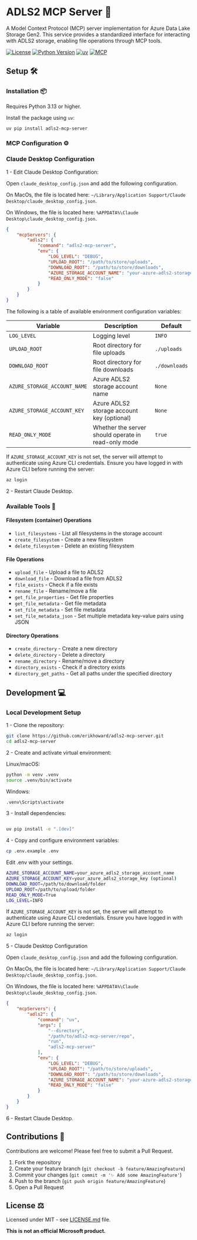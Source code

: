 # ADLS2 MCP Server 🚀

A Model Context Protocol (MCP) server implementation for Azure Data Lake Storage Gen2. This service provides a standardized interface for interacting with ADLS2 storage, enabling file operations through MCP tools.

[![License](https://img.shields.io/github/license/erikhoward/adls-mcp-server)](https://opensource.org/licenses/MIT) [![Python Version](https://img.shields.io/badge/python-3.13%2B-blue.svg)](https://www.python.org/) [![uv](https://img.shields.io/badge/uv-package%20manager-blueviolet)](https://docs.astral.sh/uv/) [![MCP](https://img.shields.io/badge/MCP-compatible-green.svg)](https://github.com/modelcontextprotocol/spec)

## Setup 🛠️

### Installation 📦

Requires Python 3.13 or higher.

Install the package using `uv`:

```bash
uv pip install adls2-mcp-server
```

### MCP Configuration ⚙️

### Claude Desktop Configuration

1 - Edit Claude Desktop Configuration:

Open `claude_desktop_config.json` and add the following configuration.

On MacOs, the file is located here:
`~/Library/Application Support/Claude Desktop/claude_desktop_config.json`.

On Windows, the file is located here:
`%APPDATA%\Claude Desktop\claude_desktop_config.json`.

```json
{
    "mcpServers": {
        "adls2": {
            "command": "adls2-mcp-server",
            "env": {
                "LOG_LEVEL": "DEBUG",
                "UPLOAD_ROOT": "/path/to/store/uploads",
                "DOWNLOAD_ROOT": "/path/to/store/downloads",
                "AZURE_STORAGE_ACCOUNT_NAME": "your-azure-adls2-storage-account-name",
                "READ_ONLY_MODE": "false"
            }
        }
    }
}
```

The following is a table of available environment configuration variables:

| Variable | Description | Default |
| --- | --- | --- |
| `LOG_LEVEL` | Logging level | `INFO` |
| `UPLOAD_ROOT` | Root directory for file uploads | `./uploads` |
| `DOWNLOAD_ROOT` | Root directory for file downloads | `./downloads` |
| `AZURE_STORAGE_ACCOUNT_NAME` | Azure ADLS2 storage account name | `None` |
| `AZURE_STORAGE_ACCOUNT_KEY` | Azure ADLS2 storage account key (optional) | `None` |
| `READ_ONLY_MODE` | Whether the server should operate in read-only mode | `true` |


If `AZURE_STORAGE_ACCOUNT_KEY` is not set, the server will attempt to authenticate using Azure CLI credentials. Ensure you have logged in with Azure CLI before running the server:

```bash
az login
```

2 - Restart Claude Desktop.

### Available Tools 🔧

#### Filesystem (container) Operations

- `list_filesystems` - List all filesystems in the storage account
- `create_filesystem` - Create a new filesystem
- `delete_filesystem` - Delete an existing filesystem

#### File Operations

- `upload_file` - Upload a file to ADLS2
- `download_file` - Download a file from ADLS2
- `file_exists` - Check if a file exists
- `rename_file` - Rename/move a file
- `get_file_properties` - Get file properties
- `get_file_metadata` - Get file metadata
- `set_file_metadata` - Set file metadata
- `set_file_metadata_json` - Set multiple metadata key-value pairs using JSON

#### Directory Operations

- `create_directory` - Create a new directory
- `delete_directory` - Delete a directory
- `rename_directory` - Rename/move a directory
- `directory_exists` - Check if a directory exists
- `directory_get_paths` - Get all paths under the specified directory

## Development 💻

### Local Development Setup

1 - Clone the repository:

```bash
git clone https://github.com/erikhoward/adls2-mcp-server.git
cd adls2-mcp-server
```

2 - Create and activate virtual environment:

Linux/macOS:

```bash
python -m venv .venv
source .venv/bin/activate
```

Windows:

```bash
.venv\Scripts\activate
```

3 - Install dependencies:

```bash

uv pip install -e ".[dev]"
```

4 - Copy and configure environment variables:

```bash
cp .env.example .env
```

Edit .env with your settings.

```bash
AZURE_STORAGE_ACCOUNT_NAME=your_azure_adls2_storage_account_name
AZURE_STORAGE_ACCOUNT_KEY=your_azure_adls2_storage_key (optional)
DOWNLOAD_ROOT=/path/to/download/folder
UPLOAD_ROOT=/path/to/upload/folder
READ_ONLY_MODE=True
LOG_LEVEL=INFO
```

If `AZURE_STORAGE_ACCOUNT_KEY` is not set, the server will attempt to authenticate using Azure CLI credentials. Ensure you have logged in with Azure CLI before running the server:

```bash
az login
```

5 - Claude Desktop Configuration

Open `claude_desktop_config.json` and add the following configuration.

On MacOs, the file is located here:
`~/Library/Application Support/Claude Desktop/claude_desktop_config.json`.

On Windows, the file is located here:
`%APPDATA%\Claude Desktop\claude_desktop_config.json`.

```json
{
    "mcpServers": {
        "adls2": {
            "command": "uv",
            "args": [
                "--directory",
                "/path/to/adls2-mcp-server/repo",
                "run",
                "adls2-mcp-server"
            ],
            "env": {
                "LOG_LEVEL": "DEBUG",
                "UPLOAD_ROOT": "/path/to/store/uploads",
                "DOWNLOAD_ROOT": "/path/to/store/downloads",
                "AZURE_STORAGE_ACCOUNT_NAME": "your-azure-adls2-storage-account-name",
                "READ_ONLY_MODE": "false"
            }
        }
    }
}
```

6 - Restart Claude Desktop.

## Contributions 🤝

Contributions are welcome! Please feel free to submit a Pull Request.

1. Fork the repository
2. Create your feature branch (`git checkout -b feature/AmazingFeature`)
3. Commit your changes (`git commit -m '✨ Add some AmazingFeature'`)
4. Push to the branch (`git push origin feature/AmazingFeature`)
5. Open a Pull Request

## License ⚖️

Licensed under MIT - see [LICENSE.md](LICENSE) file.

**This is not an official Microsoft product.**
